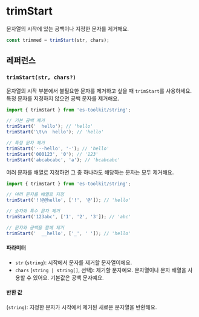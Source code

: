 # trimStart

문자열의 시작에 있는 공백이나 지정한 문자를 제거해요.

```typescript
const trimmed = trimStart(str, chars);
```

## 레퍼런스

### `trimStart(str, chars?)`

문자열의 시작 부분에서 불필요한 문자를 제거하고 싶을 때 `trimStart`를 사용하세요. 특정 문자를 지정하지 않으면 공백 문자를 제거해요.

```typescript
import { trimStart } from 'es-toolkit/string';

// 기본 공백 제거
trimStart('  hello'); // 'hello'
trimStart('\t\n  hello'); // 'hello'

// 특정 문자 제거
trimStart('---hello', '-'); // 'hello'
trimStart('000123', '0'); // '123'
trimStart('abcabcabc', 'a'); // 'bcabcabc'
```

여러 문자를 배열로 지정하면 그 중 하나라도 해당하는 문자는 모두 제거해요.

```typescript
import { trimStart } from 'es-toolkit/string';

// 여러 문자를 배열로 지정
trimStart('!!@@hello', ['!', '@']); // 'hello'

// 숫자와 특수 문자 제거
trimStart('123abc', ['1', '2', '3']); // 'abc'

// 문자와 공백을 함께 제거
trimStart('  __hello', ['_', ' ']); // 'hello'
```

#### 파라미터

- `str` (`string`): 시작에서 문자를 제거할 문자열이에요.
- `chars` (`string | string[]`, 선택): 제거할 문자예요. 문자열이나 문자 배열을 사용할 수 있어요. 기본값은 공백 문자예요.

#### 반환 값

(`string`): 지정한 문자가 시작에서 제거된 새로운 문자열을 반환해요.
